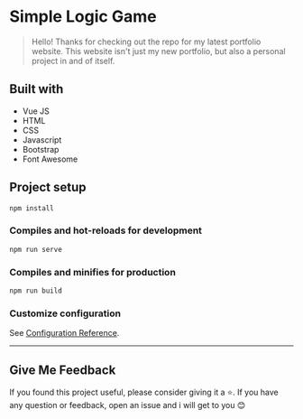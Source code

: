 # Simple Logic Game
> Hello! Thanks for checking out the repo for my latest portfolio website. This website isn't just my new portfolio, but also a personal project in and of itself.

## Built with 
* Vue JS
* HTML
* CSS
* Javascript
* Bootstrap
* Font Awesome

## Project setup
```
npm install
```

### Compiles and hot-reloads for development
```
npm run serve
```

### Compiles and minifies for production
```
npm run build
```

### Customize configuration
See [Configuration Reference](https://cli.vuejs.org/config/).

---

## Give Me Feedback
If you found this project useful, please consider giving it a :star:. If you have any question or feedback, open an issue and i will get to you :blush:

